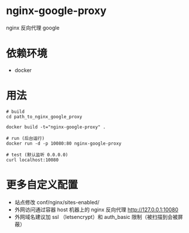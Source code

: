 # nginx-google-proxy

nginx 反向代理 google

# 依赖环境
+ docker

# 用法

```
# build
cd path_to_nginx_google_proxy

docker build -t="nginx-google-proxy" .

# run (后台运行)
docker run -d -p 10080:80 nginx-google-proxy

# test (默认监听 0.0.0.0)
curl localhost:10080
```

# 更多自定义配置
+ 站点修改 conf/nginx/sites-enabled/
+ 外网访问通过容器 host 机器上的 nginx 反向代理 http://127.0.0.1:10080
+ 外网域名建议加 ssl （letsencrypt）和 auth_basic 限制（被扫描到会被屏蔽）